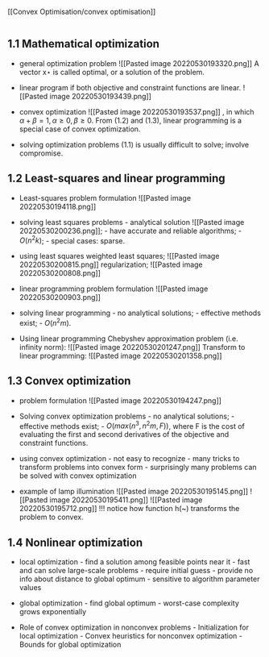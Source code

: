 [[Convex Optimisation/convex optimisation]]

```toc
```

## 1.1 Mathematical optimization
- general optimization problem
![[Pasted image 20220530193320.png]]
A vector x⋆ is called optimal, or a solution of the problem.

- linear program
	if both objective and constraint functions are linear.
	![[Pasted image 20220530193439.png]]
- convex optimization
![[Pasted image 20220530193537.png]]
	, in which $\alpha+\beta=1,\alpha \geq 0,\beta\geq 0$.
	From (1.2) and (1.3), linear programming is a special case of convex optimization.

- solving optimization problems
	(1.1) is usually difficult to solve;
	involve compromise.

## 1.2 Least-squares and linear programming
-  Least-squares problem formulation
![[Pasted image 20220530194118.png]]

- solving least squares problems
		- analytical solution ![[Pasted image 20220530200236.png]];
		- have accurate and reliable algorithms;
		- $O(n^2k)$;
		- special cases: sparse.
- using least squares
	weighted least squares;
	![[Pasted image 20220530200815.png]]
	regularization;
	![[Pasted image 20220530200808.png]]
	
- linear programming problem formulation
![[Pasted image 20220530200903.png]]
- solving linear programming
		- no analytical solutions;
		- effective methods exist;
		- $O(n^2m)$.

- Using linear programming
	Chebyshev approximation problem (i.e. infinity norm):
	![[Pasted image 20220530201247.png]]
	Transform to linear programming:
	![[Pasted image 20220530201358.png]]
	
## 1.3 Convex optimization
- problem formulation
![[Pasted image 20220530194247.png]]

- Solving convex optimization problems
		- no analytical solutions;
		- effective methods exist;
		- $O(max(n^3, n^2m, F))$, where F is the cost of evaluating the first and second derivatives of the objective and constraint functions.

- using convex optimization
		- not easy to recognize
		- many tricks to transform problems into convex form
		- surprisingly many problems can be solved with convex optimization

- example of lamp illumination
![[Pasted image 20220530195145.png]]
![[Pasted image 20220530195411.png]]
![[Pasted image 20220530195712.png]]
!!! notice how function h(~) transforms the problem to convex.


## 1.4 Nonlinear optimization
- local optimization
		- find a solution among feasible points near it
		- fast and can solve large-scale problems
		- require initial guess
		- provide no info about distance to global optimum
		- sensitive to algorithm parameter values

- global optimization
		- find global optimum
		- worst-case complexity grows exponentially

- Role of convex optimization in nonconvex problems
		- Initialization for local optimization
		- Convex heuristics for nonconvex optimization
		- Bounds for global optimization

